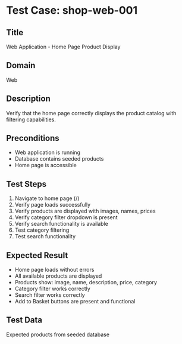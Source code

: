 # Test Case: shop-web-001

## Title
Web Application - Home Page Product Display

## Domain
Web

## Description
Verify that the home page correctly displays the product catalog with filtering capabilities.

## Preconditions
- Web application is running
- Database contains seeded products
- Home page is accessible

## Test Steps
1. Navigate to home page (/)
2. Verify page loads successfully
3. Verify products are displayed with images, names, prices
4. Verify category filter dropdown is present
5. Verify search functionality is available
6. Test category filtering
7. Test search functionality

## Expected Result
- Home page loads without errors
- All available products are displayed
- Products show: image, name, description, price, category
- Category filter works correctly
- Search filter works correctly
- Add to Basket buttons are present and functional

## Test Data
Expected products from seeded database